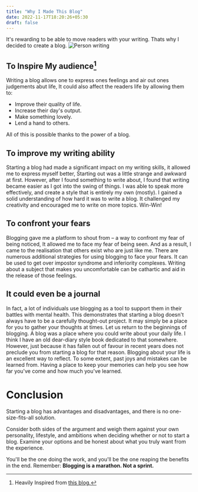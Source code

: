 ```yaml
---
title: "Why I Made This Blog"
date: 2022-11-17T18:20:26+05:30
draft: false
---
```

It's rewarding to be able to move readers with your writing.
Thats why I decided to create a blog.
![Person writing](/person_Writing.jpg)
## To Inspire My audience[^1]
Writing a blog allows one to express ones feelings and air out ones judgements abut life, It could also affect the readers life by allowing them to:
* Improve their quality of life.
* Increase their day's output.
* Make something lovely.
* Lend a hand to others.

All of this is possible thanks to the power of a blog.
## To improve my writing ability
Starting a blog had made a significant impact on my writing skills, it allowed me to express myself better,
Starting out was a little strange and awkward at first. However, after I found something to write about, I found that writing became easier as I got into the swing of things. I was able to speak more effectively, and create a style that is entirely my own (mostly).
I gained a solid understanding of how hard it was to write a blog. It challenged my creativity and encouraged me to write on more topics.
Win-Win!
## To confront your fears
Blogging gave me a platform to shout from – a way to confront my fear of being noticed, It allowed me to face my fear of being seen. And as a result, I came to the realisation that others exist who are just like me.
There are numerous additional strategies for using blogging to face your fears. It can be used to get over impostor syndrome and inferiority complexes. Writing about a subject that makes you uncomfortable can be cathartic and aid in the release of those feelings.
## It could even be a journal
In fact, a lot of individuals use blogging as a tool to support them in their battles with mental health. This demonstrates that starting a blog doesn't always have to be a carefully thought-out project. It may simply be a place for you to gather your thoughts at times.
Let us return to the beginnings of blogging. A blog was a place where you could write about your daily life. I think I have an old dear-diary style book dedicated to that somewhere.
However, just because it has fallen out of favour in recent years does not preclude you from starting a blog for that reason.
Blogging about your life is an excellent way to reflect. To some extent, past joys and mistakes can be learned from. Having a place to keep your memories can help you see how far you've come and how much you've learned.
# Conclusion
Starting a blog has advantages and disadvantages, and there is no one-size-fits-all solution.

Consider both sides of the argument and weigh them against your own personality, lifestyle, and ambitions when deciding whether or not to start a blog. Examine your options and be honest about what you truly want from the experience.

You'll be the one doing the work, and you'll be the one reaping the benefits in the end.
Remember: **Blogging is a marathon. Not a sprint.**
[^1]: Heavily Inspired from [this blog.](https://bloggingwizard.com/reasons-to-start-a-blog/)
